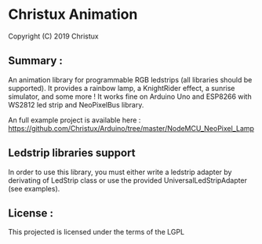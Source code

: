 # Christux Animation

Copyright (C) 2019 Christux

## Summary :

An animation library for programmable RGB ledstrips (all libraries should be supported).
It provides a rainbow lamp, a KnightRider effect, a sunrise simulator, and some more ! It works fine on Arduino Uno and ESP8266 with WS2812 led strip and NeoPixelBus library.

An full example project is available here : <a href="https://github.com/Christux/Arduino/tree/master/NodeMCU_NeoPixel_Lamp">https://github.com/Christux/Arduino/tree/master/NodeMCU_NeoPixel_Lamp</a>

## Ledstrip libraries support

In order to use this library, you must either write a ledstrip adapter by derivating of LedStrip class or use the provided UniversalLedStripAdapter (see examples).

## License :

This projected is licensed under the terms of the LGPL